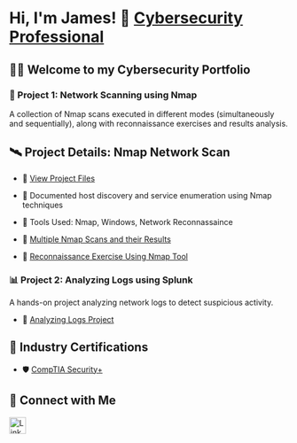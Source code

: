 # Hi, I'm James! 👋  [Cybersecurity Professional](https://www.linkedin.com/in/james-munyabugingo/)

## 👨‍💻 Welcome to my Cybersecurity Portfolio

### 🚀 Project 1: Network Scanning using Nmap
A collection of Nmap scans executed in different modes (simultaneously and sequentially), along with reconnaissance exercises and results analysis.

## 🛰️ Project Details: Nmap Network Scan
- 📁 [View Project Files](./Project1-%20Nmap-Scan)
- 📝 Documented host discovery and service enumeration using Nmap techniques
- 🔧 Tools Used: Nmap, Windows, Network Reconnassaince


- 🔗 [Multiple Nmap Scans and their Results](https://github.com/Jamescybertest/Jamescybertest/commit/ed80253a78e57661e89bc2e03d7647c7326b2c70)
- 📄 [Reconnaissance Exercise Using Nmap Tool](https://github.com/Jamescybertest/Jamescybertest/blob/d33da3aeecb0e93535e93acafab42460976c9acd/MIDTERM%20EXAM%20PRACTICAL-%20JAMES%20MUNYABUGINGO.docx)

### 📊 Project 2: Analyzing Logs using Splunk
A hands-on project analyzing network logs to detect suspicious activity.

- 📁 [Analyzing Logs Project](https://github.com/Jamescybertest/Algorithms-Practice)

## 📜 Industry Certifications

- 🛡️ [CompTIA Security+](https://www.youtube.com/watch?v=a83ASGn_V_s)

## 🤝 Connect with Me

<a href="https://linkedin.com/in/james-munyabugingo" target="_blank">
  <img src="https://cdn.jsdelivr.net/npm/simple-icons@v3/icons/linkedin.svg" width="30" height="30" alt="LinkedIn"/>
</a>


